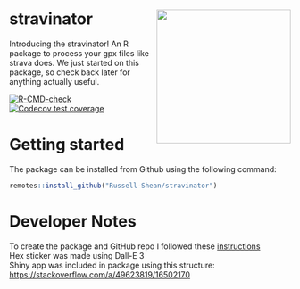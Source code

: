 # stravinator <a href="https://russell-shean.github.io/stravinator/"><img src="https://github.com/user-attachments/assets/3497de47-b248-4342-8cd7-2598d944b5ef" align="right" height="240" /></a>
Introducing the stravinator! An R package to process your gpx files like strava does. We just started on this package, so check back later for anything actually useful.    

<!-- badges: start -->


  [![R-CMD-check](https://github.com/Russell-Shean/stravinator/actions/workflows/R-CMD-check.yaml/badge.svg)](https://github.com/Russell-Shean/stravinator/actions/workflows/R-CMD-check.yaml)
  [![Codecov test coverage](https://codecov.io/gh/Russell-Shean/stravinator/graph/badge.svg)](https://app.codecov.io/gh/Russell-Shean/stravinator)
<!-- badges: end -->

# Getting started
The package can be installed from Github using the following command:    
```r
remotes::install_github("Russell-Shean/stravinator")
```



# Developer Notes   
To create the package and GitHub repo I followed these <a href="https://r-pkgs.org/whole-game.html">instructions</a>     
Hex sticker was made using Dall-E 3     
Shiny app was included in package using this structure: https://stackoverflow.com/a/49623819/16502170
